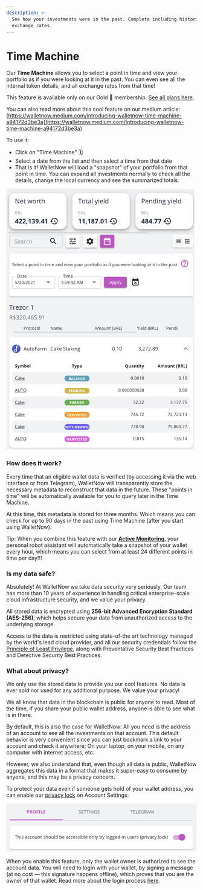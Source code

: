 ```yaml
---
description: >-
  See how your investments were in the past. Complete including historical
  exchange rates.
---
```


# Time Machine

Our **Time Machine** allows you to select a point in time and view your portfolio as if you were looking at it in the past. You can even see all the internal token details, and all exchange rates from that time!

This feature is available only on our Gold 🏅 membership. [See all plans here](../pricing.md).

You can also read more about this cool feature on our medium article: [https://walletnow.medium.com/introducing-walletnow-time-machine-a94172d3be3a](https://walletnow.medium.com/introducing-walletnow-time-machine-a94172d3be3a)

To use it:

* Click on "Time Machine" 🗓
* Select a date from the list and then select a time from that date
* That is it! WalletNow will load a "snapshot" of your portfolio from that point in time. You can expand all investments normally to check all the details, change the local currency and see the summarized totals.

![](../.gitbook/assets/image%20%2847%29.png)

### How does it work? <a id="1f34"></a>

Every time that an eligible wallet data is verified \(by accessing it via the web interface or from Telegram\), WalletNow will transparently store the necessary metadata to reconstruct that data in the future. These "points in time" will be automatically available for you to query later in the Time Machine.

At this time, this metadata is stored for three months. Which means you can check for up to 90 days in the past using Time Machine \(after you start using WalletNow\).

Tip: When you combine this feature with our [**Active Monitoring**](active-monitoring.md), your personal robot assistant will automatically take a snapshot of your wallet every hour, which means you can select from at least 24 different points in time per day!!!

### Is my data safe? <a id="2c6f"></a>

Absolutely! At WalletNow we take data security very seriously. Our team has more than 10 years of experience in handling critical enterprise-scale cloud infrastructure security, and we value your privacy.

All stored data is encrypted using **256-bit Advanced Encryption Standard \(AES-256\)**, which helps secure your data from unauthorized access to the underlying storage.

Access to the data is restricted using state-of-the art technology managed by the world's lead cloud provider, and all our security credentials follow the [Principle of Least Privilege](https://en.wikipedia.org/wiki/Principle_of_least_privilege), along with Preventative Security Best Practices and Detective Security Best Practices.

### What about privacy? <a id="8ca0"></a>

We only use the stored data to provide you our cool features. No data is ever sold nor used for any additional purpose. We value your privacy!

We all know that data in the blockchain is public for anyone to read. Most of the time, if you share your public wallet address, anyone is able to see what is in there.

By default, this is also the case for WalletNow: All you need is the address of an account to see all the investments on that account. This default behavior is very convenient since you can just bookmark a link to your account and check it anywhere: On your laptop, on your mobile, on any computer with internet access, etc.

However, we also understand that, even though all data is public, WalletNow aggregates this data in a format that makes it super-easy to consume by anyone, and this may be a privacy concern.

To protect your data even if someone gets hold of your wallet address, you can enable our [privacy lock](privacy-lock.md) on Account Settings:

![](../.gitbook/assets/image%20%2842%29.png)

When you enable this feature, only the wallet owner is authorized to see the account data. You will need to login with your wallet, by signing a message \(at no cost — this signature happens offline\), which proves that you are the owner of that wallet. Read more about the login process [here](login.md).

